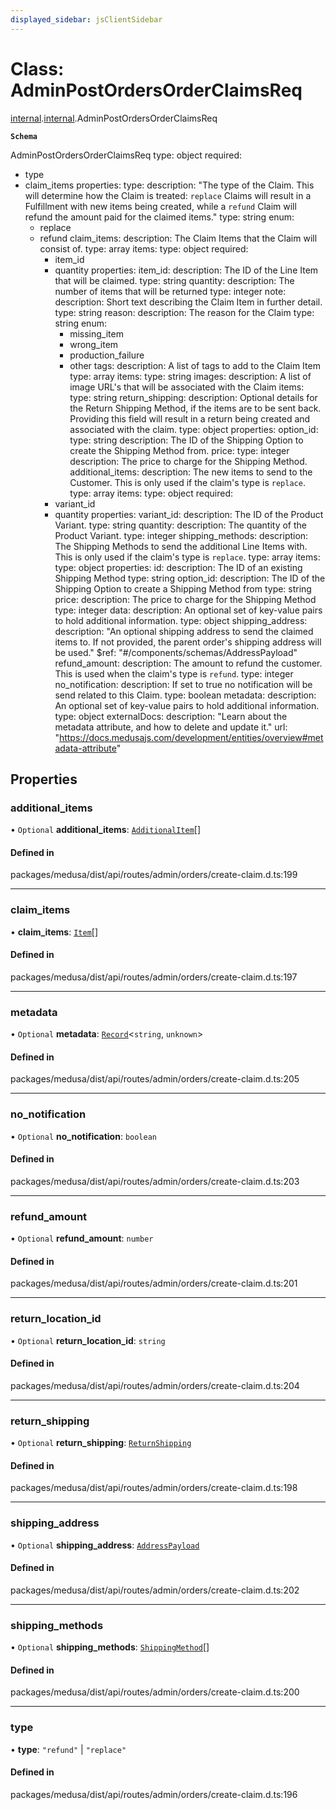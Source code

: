 ```yaml
---
displayed_sidebar: jsClientSidebar
---
```


# Class: AdminPostOrdersOrderClaimsReq

[internal](../modules/internal-8.md).[internal](../modules/internal-8.internal.md).AdminPostOrdersOrderClaimsReq

**`Schema`**

AdminPostOrdersOrderClaimsReq
type: object
required:
  - type
  - claim_items
properties:
  type:
    description: "The type of the Claim. This will determine how the Claim is treated: `replace` Claims will result in a Fulfillment with new items being created, while a `refund` Claim will refund the amount paid for the claimed items."
    type: string
    enum:
      - replace
      - refund
  claim_items:
    description: The Claim Items that the Claim will consist of.
    type: array
    items:
      type: object
      required:
        - item_id
        - quantity
      properties:
        item_id:
          description: The ID of the Line Item that will be claimed.
          type: string
        quantity:
          description: The number of items that will be returned
          type: integer
        note:
          description: Short text describing the Claim Item in further detail.
          type: string
        reason:
          description: The reason for the Claim
          type: string
          enum:
            - missing_item
            - wrong_item
            - production_failure
            - other
        tags:
          description: A list of tags to add to the Claim Item
          type: array
          items:
            type: string
        images:
          description: A list of image URL's that will be associated with the Claim
          items:
            type: string
  return_shipping:
     description: Optional details for the Return Shipping Method, if the items are to be sent back. Providing this field will result in a return being created and associated with the claim.
     type: object
     properties:
       option_id:
         type: string
         description: The ID of the Shipping Option to create the Shipping Method from.
       price:
         type: integer
         description: The price to charge for the Shipping Method.
  additional_items:
     description: The new items to send to the Customer. This is only used if the claim's type is `replace`.
     type: array
     items:
       type: object
       required:
         - variant_id
         - quantity
       properties:
         variant_id:
           description: The ID of the Product Variant.
           type: string
         quantity:
           description: The quantity of the Product Variant.
           type: integer
  shipping_methods:
     description: The Shipping Methods to send the additional Line Items with. This is only used if the claim's type is `replace`.
     type: array
     items:
        type: object
        properties:
          id:
            description: The ID of an existing Shipping Method
            type: string
          option_id:
            description: The ID of the Shipping Option to create a Shipping Method from
            type: string
          price:
            description: The price to charge for the Shipping Method
            type: integer
          data:
            description: An optional set of key-value pairs to hold additional information.
            type: object
  shipping_address:
     description: "An optional shipping address to send the claimed items to. If not provided, the parent order's shipping address will be used."
     $ref: "#/components/schemas/AddressPayload"
  refund_amount:
     description: The amount to refund the customer. This is used when the claim's type is `refund`.
     type: integer
  no_notification:
     description: If set to true no notification will be send related to this Claim.
     type: boolean
  metadata:
     description: An optional set of key-value pairs to hold additional information.
     type: object
     externalDocs:
       description: "Learn about the metadata attribute, and how to delete and update it."
       url: "https://docs.medusajs.com/development/entities/overview#metadata-attribute"

## Properties

### additional\_items

• `Optional` **additional\_items**: [`AdditionalItem`](internal-8.AdditionalItem.md)[]

#### Defined in

packages/medusa/dist/api/routes/admin/orders/create-claim.d.ts:199

___

### claim\_items

• **claim\_items**: [`Item`](internal-8.Item-1.md)[]

#### Defined in

packages/medusa/dist/api/routes/admin/orders/create-claim.d.ts:197

___

### metadata

• `Optional` **metadata**: [`Record`](../modules/internal.md#record)<`string`, `unknown`\>

#### Defined in

packages/medusa/dist/api/routes/admin/orders/create-claim.d.ts:205

___

### no\_notification

• `Optional` **no\_notification**: `boolean`

#### Defined in

packages/medusa/dist/api/routes/admin/orders/create-claim.d.ts:203

___

### refund\_amount

• `Optional` **refund\_amount**: `number`

#### Defined in

packages/medusa/dist/api/routes/admin/orders/create-claim.d.ts:201

___

### return\_location\_id

• `Optional` **return\_location\_id**: `string`

#### Defined in

packages/medusa/dist/api/routes/admin/orders/create-claim.d.ts:204

___

### return\_shipping

• `Optional` **return\_shipping**: [`ReturnShipping`](internal-8.ReturnShipping.md)

#### Defined in

packages/medusa/dist/api/routes/admin/orders/create-claim.d.ts:198

___

### shipping\_address

• `Optional` **shipping\_address**: [`AddressPayload`](internal.AddressPayload.md)

#### Defined in

packages/medusa/dist/api/routes/admin/orders/create-claim.d.ts:202

___

### shipping\_methods

• `Optional` **shipping\_methods**: [`ShippingMethod`](internal-8.ShippingMethod-1.md)[]

#### Defined in

packages/medusa/dist/api/routes/admin/orders/create-claim.d.ts:200

___

### type

• **type**: ``"refund"`` \| ``"replace"``

#### Defined in

packages/medusa/dist/api/routes/admin/orders/create-claim.d.ts:196
